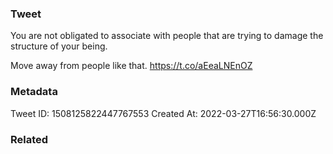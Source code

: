 ### Tweet
You are not obligated to associate with people that are trying to damage the structure of your being.

Move away from people like that. https://t.co/aEeaLNEnOZ

### Metadata
Tweet ID: 1508125822447767553
Created At: 2022-03-27T16:56:30.000Z

### Related

